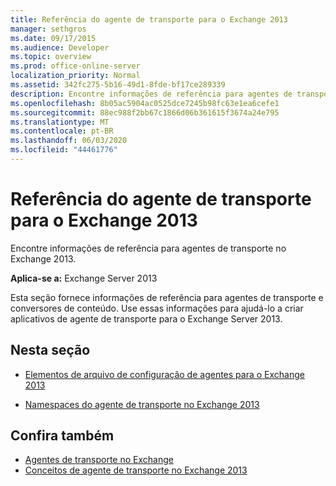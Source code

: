 ```yaml
---
title: Referência do agente de transporte para o Exchange 2013
manager: sethgros
ms.date: 09/17/2015
ms.audience: Developer
ms.topic: overview
ms.prod: office-online-server
localization_priority: Normal
ms.assetid: 342fc275-5b16-49d1-8fde-bf17ce289339
description: Encontre informações de referência para agentes de transporte no Exchange 2013.
ms.openlocfilehash: 8b05ac5904ac0525dce7245b98fc63e1ea6cefe1
ms.sourcegitcommit: 88ec988f2bb67c1866d06b361615f3674a24e795
ms.translationtype: MT
ms.contentlocale: pt-BR
ms.lasthandoff: 06/03/2020
ms.locfileid: "44461776"
---
```

# <a name="transport-agent-reference-for-exchange-2013"></a>Referência do agente de transporte para o Exchange 2013

Encontre informações de referência para agentes de transporte no Exchange 2013.
  
**Aplica-se a:** Exchange Server 2013 
  
Esta seção fornece informações de referência para agentes de transporte e conversores de conteúdo. Use essas informações para ajudá-lo a criar aplicativos de agente de transporte para o Exchange Server 2013.
  
## <a name="in-this-section"></a>Nesta seção

- [Elementos de arquivo de configuração de agentes para o Exchange 2013](agents-configuration-file-elements-for-exchange-2013.md)
    
- [Namespaces do agente de transporte no Exchange 2013](transport-agent-namespaces-in-exchange-2013.md)
    
## <a name="see-also"></a>Confira também

- [Agentes de transporte no Exchange](transport-agents-in-exchange-2013.md)
- [Conceitos de agente de transporte no Exchange 2013](transport-agent-concepts-in-exchange-2013.md)

